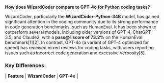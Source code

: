 **How does WizardCoder compare to GPT-4o for Python coding tasks?**

WizardCoder, particularly the **WizardCoder-Python-34B** model, has gained significant attention in the coding community due to its strong performance in code generation benchmarks, such as HumanEval. It has been shown to outperform several models, including older versions of GPT-4, ChatGPT-3.5, and Claude2, with a **pass@1 score of 73.2%** on the HumanEval benchmark\[1]\[2]. In contrast, GPT-4o (a variant of GPT-4 optimized for speed) has received mixed reviews for coding tasks, with users reporting issues such as incorrect code generation and excessive verbosity\[5].

### Key Differences:

| **Feature**                   | **WizardCoder**                                         | **GPT-4o**                                                                        |





